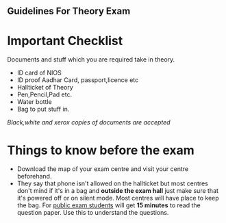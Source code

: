 Guidelines For Theory Exam
---------------------------
# Important Checklist

Documents and stuff which you are required take in theory.

- ID card of NIOS
- ID proof Aadhar Card, passport,licence etc
- Hallticket of Theory
- Pen,Pencil,Pad etc.
- Water bottle
- Bag to put stuff in.

*Black,white and xerox  copies of documents are accepted*

# Things to know **before** the exam

- Download the map of your exam centre and visit your centre beforehand.
- They say that phone isn't allowed on the hallticket but most centres don't mind if it's in a bag and
**outside the exam hall** just make sure that it's powered off or on silent mode. Most centres will have place to keep the bag. For [public exam students](https://nios-students.pages.dev/wiki/Exams-Assignments#pe-public-examination) will get **15 minutes** to read the question paper. Use this to understand the questions.





